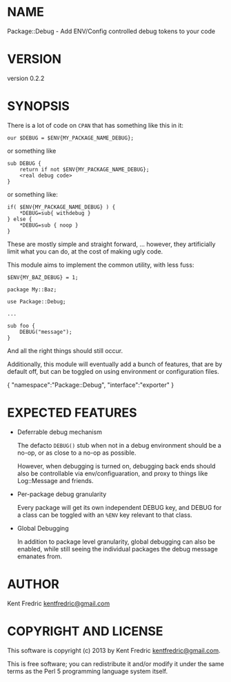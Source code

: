 # NAME

Package::Debug - Add ENV/Config controlled debug tokens to your code

# VERSION

version 0.2.2

# SYNOPSIS

There is a lot of code on `CPAN` that has something like this in it:

    our $DEBUG = $ENV{MY_PACKAGE_NAME_DEBUG};

or something like

    sub DEBUG {
        return if not $ENV{MY_PACKAGE_NAME_DEBUG};
        <real debug code>
    }

or something like:

    if( $ENV{MY_PACKAGE_NAME_DEBUG} ) {
        *DEBUG=sub{ withdebug }
    } else {
        *DEBUG=sub { noop }
    }

These are mostly simple and straight forward, ... however, they artificially limit what you can do,
at the cost of making ugly code.

This module aims to implement the common utility, with less fuss:

    $ENV{MY_BAZ_DEBUG} = 1;

    package My::Baz;

    use Package::Debug;

    ...

    sub foo {
        DEBUG("message");
    }

And all the right things should still occur.

Additionally, this module will eventually add a bunch of features, that are by default off, but can be toggled
on using environment or configuration files.

{
    "namespace":"Package::Debug",
    "interface":"exporter"
}



# EXPECTED FEATURES

- Deferrable debug mechanism

    The defacto `DEBUG()` stub when not in a debug environment should be a no-op, or as close to a no-op as possible.

    However, when debugging is turned on, debugging back ends should also be controllable via env/configuaration,
    and proxy to things like Log::Message and friends.

- Per-package debug granularity

    Every package will get its own independent DEBUG key, and DEBUG for a class can be toggled
    with an `%ENV` key relevant to that class.

- Global Debugging

    In addition to package level granularity, global debugging can also be enabled, while still seeing the individual packages the debug message emanates from.

# AUTHOR

Kent Fredric <kentfredric@gmail.com>

# COPYRIGHT AND LICENSE

This software is copyright (c) 2013 by Kent Fredric <kentfredric@gmail.com>.

This is free software; you can redistribute it and/or modify it under
the same terms as the Perl 5 programming language system itself.
